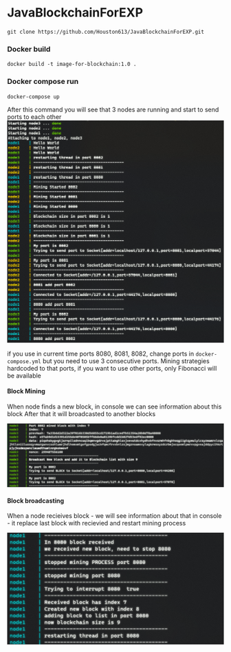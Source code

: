 # JavaBlockchainForEXP

```
git clone https://github.com/Houston613/JavaBlockchainForEXP.git
```

### Docker build

```
docker build -t image-for-blockchain:1.0 .
```

### Docker compose run

```
docker-compose up
```

After this command you will see that 3 nodes are running and start to send ports to each other
![some text](/src/main/Screenshot_1.png?raw=true)

if you use in current time ports 8080, 8081, 8082, change ports in `docker-compose.yml` but you need to use 3 consecutive ports.
Mining strategies hardcoded to that ports, if you want to use other ports, only Fibonacci will be available
#### Block Mining
When node finds a new block, in console we can see information about this block
After that it will broadcasted to another blocks

![some text](/src/main/Screenshot_2.png?raw=true)
#### Block broadcasting
When a node recieives block - we will see information about that in console - it replace last block with recievied and restart mining process

![some text](/src/main/Screenshot_3.png?raw=true)
